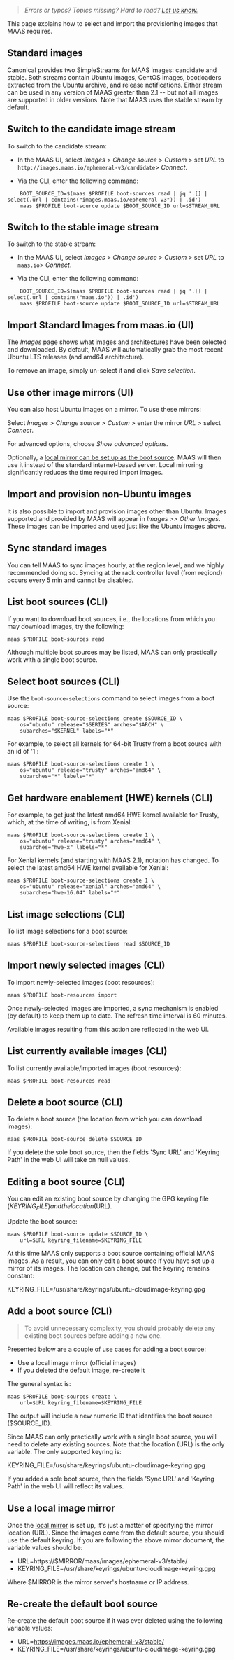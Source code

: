 > *Errors or typos? Topics missing? Hard to read? <a href="https://docs.google.com/forms/d/e/1FAIpQLScIt3ffetkaKW3gDv6FDk7CfUTNYP_HGmqQotSTtj2htKkVBw/viewform?usp=pp_url&entry.1739714854=https://maas.io/docs/working-with-standard-images" target = "_blank">Let us know.</a>*

This page explains how to select and import the provisioning images that MAAS requires.

## Standard images

Canonical provides two SimpleStreams for MAAS images: candidate and stable. Both streams contain Ubuntu images, CentOS images, bootloaders extracted from the Ubuntu archive, and release notifications. Either stream can be used in any version of MAAS greater than 2.1 -- but not all images are supported in older versions. Note that MAAS uses the stable stream by default.

## Switch to the candidate image stream

To switch to the candidate stream: 

* In the MAAS UI, select *Images* > *Change source* > *Custom* > set *URL* to `http://images.maas.io/ephemeral-v3/candidate`> *Connect*.

* Via the CLI, enter the following command:

```nohighlight
    BOOT_SOURCE_ID=$(maas $PROFILE boot-sources read | jq '.[] | select(.url | contains("images.maas.io/ephemeral-v3")) | .id')
    maas $PROFILE boot-source update $BOOT_SOURCE_ID url=$STREAM_URL
```
    
## Switch to the stable image stream

To switch to the stable stream: 

* In the MAAS UI, select *Images* > *Change source* > *Custom* > set *URL* to `maas.io`> *Connect*.

* Via the CLI, enter the following command:

```nohighlight
    BOOT_SOURCE_ID=$(maas $PROFILE boot-sources read | jq '.[] | select(.url | contains("maas.io")) | .id')
    maas $PROFILE boot-source update $BOOT_SOURCE_ID url=$STREAM_URL
```

## Import Standard Images from maas.io (UI)

The *Images* page shows what images and architectures have been selected and downloaded. By default, MAAS will automatically grab the most recent Ubuntu LTS releases (and amd64 architecture). 

To remove an image, simply un-select it and click *Save selection*.

## Use other image mirrors (UI)

You can also host Ubuntu images on a mirror. To use these mirrors:

Select *Images* > *Change source* > *Custom* > enter the mirror *URL* > select *Connect*.

For advanced options, choose *Show advanced options*.

Optionally, a [local mirror can be set up as the boot source](/t/how-to-mirror-maas-images/5927). MAAS will then use it instead of the standard internet-based server. Local mirroring significantly reduces the time required import images.

## Import and provision non-Ubuntu images

It is also possible to import and provision images other than Ubuntu. Images supported and provided by MAAS will appear in *Images >> Other Images*. These images can be imported and used just like the Ubuntu images above.

## Sync standard images

You can tell MAAS to sync images hourly, at the region level, and we highly recommended doing so. Syncing at the rack controller level (from regiond) occurs every 5 min and cannot be disabled.

## List boot sources (CLI)

If you want to download boot sources, i.e., the locations from which you may download images, try the following:

```nohighlight
maas $PROFILE boot-sources read
```

Although multiple boot sources may be listed, MAAS can only practically work with a single boot source.

## Select boot sources (CLI)

Use the `boot-source-selections` command to select images from a boot source:

```nohighlight
maas $PROFILE boot-source-selections create $SOURCE_ID \
    os="ubuntu" release="$SERIES" arches="$ARCH" \
    subarches="$KERNEL" labels="*"
```

For example, to select all kernels for 64-bit Trusty from a boot source with an id of '1':

```nohighlight
maas $PROFILE boot-source-selections create 1 \
    os="ubuntu" release="trusty" arches="amd64" \
    subarches="*" labels="*"
```

## Get hardware enablement (HWE) kernels (CLI)

For example, to get just the latest amd64 HWE kernel available for Trusty, which, at the time of writing, is from Xenial:

```nohighlight
maas $PROFILE boot-source-selections create 1 \
    os="ubuntu" release="trusty" arches="amd64" \
    subarches="hwe-x" labels="*"
```

For Xenial kernels (and starting with MAAS 2.1), notation has changed. To select the latest amd64 HWE kernel available for Xenial:

```nohighlight
maas $PROFILE boot-source-selections create 1 \
    os="ubuntu" release="xenial" arches="amd64" \
    subarches="hwe-16.04" labels="*"
```

## List image selections (CLI)

To list image selections for a boot source:

```nohighlight
maas $PROFILE boot-source-selections read $SOURCE_ID
```

## Import newly selected images (CLI)

To import newly-selected images (boot resources):

```nohighlight
maas $PROFILE boot-resources import
```

Once newly-selected images are imported, a sync mechanism is enabled (by default) to keep them up to date. The refresh time interval is 60 minutes.

Available images resulting from this action are reflected in the web UI.

## List currently available images (CLI)

To list currently available/imported images (boot resources):

```nohighlight
maas $PROFILE boot-resources read
```

## Delete a boot source (CLI)

To delete a boot source (the location from which you can download images): 

```nohighlight
maas $PROFILE boot-source delete $SOURCE_ID
```

If you delete the sole boot source, then the fields 'Sync URL' and 'Keyring Path' in the web UI will take on null values.

## Editing a boot source (CLI)

You can edit an existing boot source by changing the GPG keyring file ($KEYRING_FILE) and the location ($URL).

Update the boot source:

```nohighlight
maas $PROFILE boot-source update $SOURCE_ID \
    url=$URL keyring_filename=$KEYRING_FILE
```

At this time MAAS only supports a boot source containing official MAAS images. As a result, you can only edit a boot source if you have set up a mirror of its images. The location can change, but the keyring remains constant:

KEYRING_FILE=/usr/share/keyrings/ubuntu-cloudimage-keyring.gpg

## Add a boot source (CLI)

> To avoid unnecessary complexity, you should probably delete any existing boot sources before adding a new one.

Presented below are a couple of use cases for adding a boot source:

- Use a local image mirror (official images)
- If you deleted the default image, re-create it

The general syntax is:

```nohighlight
maas $PROFILE boot-sources create \
    url=$URL keyring_filename=$KEYRING_FILE
```

The output will include a new numeric ID that identifies the boot source ($SOURCE_ID).

Since MAAS can only practically work with a single boot source, you will need to delete any existing sources. Note that the location (URL) is the only variable. The only supported keyring is:

KEYRING_FILE=/usr/share/keyrings/ubuntu-cloudimage-keyring.gpg

If you added a sole boot source, then the fields 'Sync URL' and 'Keyring Path' in the web UI will reflect its values.

## Use a local image mirror

Once the [local mirror](/t/how-to-mirror-maas-images/5927) is set up, it's just a matter of specifying the mirror location (URL). Since the images come from the default source, you should use the default keyring. If you are following the above mirror document, the variable values should be:

- URL=https://$MIRROR/maas/images/ephemeral-v3/stable/
- KEYRING_FILE=/usr/share/keyrings/ubuntu-cloudimage-keyring.gpg

Where $MIRROR is the mirror server's hostname or IP address.

## Re-create the default boot source

Re-create the default boot source if it was ever deleted using the following variable values:

- URL=https://images.maas.io/ephemeral-v3/stable/
- KEYRING_FILE=/usr/share/keyrings/ubuntu-cloudimage-keyring.gpg

